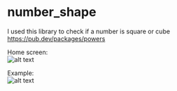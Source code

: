 # number_shape
I used this library to check if a number is square or cube
https://pub.dev/packages/powers


Home screen:  
![alt text](https://i.gyazo.com/568f5d47373bad910950d8faff00b6b5.png)


Example:  
![alt text](https://i.gyazo.com/f9370f5edb6b7d4959ba3e67b9d900d2.png)
